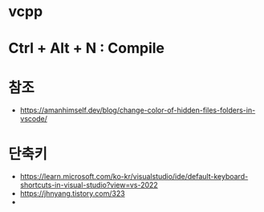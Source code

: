 # vcpp

# Ctrl + Alt + N : Compile

# 참조
* https://amanhimself.dev/blog/change-color-of-hidden-files-folders-in-vscode/

# 단축키
* https://learn.microsoft.com/ko-kr/visualstudio/ide/default-keyboard-shortcuts-in-visual-studio?view=vs-2022
* https://jhnyang.tistory.com/323
* 
